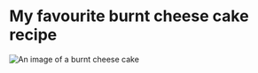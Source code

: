 # My favourite burnt cheese cake recipe
![An image of a burnt cheese cake](https://preppykitchen.com/wp-content/uploads/2021/12/Basque-Cheesecake-Feature.jpg)